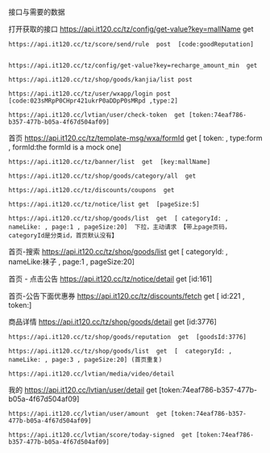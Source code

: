 
接口与需要的数据

  打开获取的接口
    https://api.it120.cc/tz/config/get-value?key=mallName get

    https://api.it120.cc/tz/score/send/rule  post  [code:goodReputation]


    https://api.it120.cc/tz/config/get-value?key=recharge_amount_min  get

    https://api.it120.cc/tz/shop/goods/kanjia/list post

    https://api.it120.cc/tz/user/wxapp/login post [code:023sMRpP0CHpr421ukrP0aDDpP0sMRpd ,type:2]

    https://api.it120.cc/lvtian/user/check-token  get [token:74eaf786-b357-477b-b05a-4f67d504af09]

  首页
    https://api.it120.cc/tz/template-msg/wxa/formId  get  [ token: , type:form , formId:the formId is a mock one]

    https://api.it120.cc/tz/banner/list  get  [key:mallName]

    https://api.it120.cc/tz/shop/goods/category/all  get

    https://api.it120.cc/tz/discounts/coupons  get

    https://api.it120.cc/tz/notice/list get  [pageSize:5]

    https://api.it120.cc/tz/shop/goods/list  get  [ categoryId: , nameLike: , page:1 , pageSize:20]  下拉，主动请求 【带上page页码，categoryId是分类id，首页默认没有】

  首页-搜索
    https://api.it120.cc/tz/shop/goods/list  get  [ categoryId: , nameLike:袜子 , page:1 , pageSize:20]

  首页 - 点击公告
    https://api.it120.cc/tz/notice/detail get [id:161]

  首页-公告下面优惠券
    https://api.it120.cc/tz/discounts/fetch get [  id:221 , token:]

  商品详情
    https://api.it120.cc/tz/shop/goods/detail get [id:3776]

    https://api.it120.cc/tz/shop/goods/reputation  get  [goodsId:3776]

    https://api.it120.cc/tz/shop/goods/list  get  [  categoryId: , nameLike: , page:3 , pageSize:20] (首页重复)

    https://api.it120.cc/lvtian/media/video/detail

我的
    https://api.it120.cc/lvtian/user/detail get [token:74eaf786-b357-477b-b05a-4f67d504af09]

    https://api.it120.cc/lvtian/user/amount  get [token:74eaf786-b357-477b-b05a-4f67d504af09]

    https://api.it120.cc/lvtian/score/today-signed  get [token:74eaf786-b357-477b-b05a-4f67d504af09]

